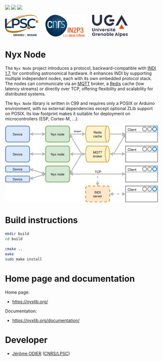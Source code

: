 [![][Build Status img]][Build Status]
[![][License_mongoose img]][License_mongoose]
[![][License_arduino img]][License_arduino]

<a href="https://lpsc.in2p3.fr/" target="_blank"><img src="./docs/img/logo_lpsc.svg" alt="LPSC" height="72" /></a>
&nbsp;&nbsp;&nbsp;&nbsp;
<a href="https://www.in2p3.fr/" target="_blank"><img src="./docs/img/logo_in2p3.svg" alt="IN2P3" height="72" /></a>
&nbsp;&nbsp;&nbsp;&nbsp;
<a href="https://www.univ-grenoble-alpes.fr/" target="_blank"><img src="./docs/img/logo_uga.svg" alt="UGA" height="72" /></a>

# Nyx Node

The `Nyx Node` project introduces a protocol, backward-compatible with [INDI 1.7](docs/specs/INDI.pdf), for controlling
astronomical hardware. It enhances INDI by supporting multiple independent nodes, each with its own embedded protocol
stack. The nodes can communicate via an [MQTT](https://mqtt.org/) broker, a [Redis](https://redis.io/) cache (low
latency streams) or directly over TCP, offering flexibility and scalability for distributed systems.

The `Nyx Node` library is written in C99 and requires only a POSIX or Arduino environment, with no external
dependencies except optional ZLib support on POSIX. Its low footprint makes it suitable for deployment on
microcontrollers (ESP, Cortex-M, ...).

<div style="text-align: center;">
    <img src="https://raw.githubusercontent.com/nyxlib/nyx-node/main/docs/img/nyx.svg" style="width:600px;" />
</div> 

# Build instructions

```bash
mkdir build
cd build

cmake ..
make
sudo make install
```

# Home page and documentation

Home page:
* https://nyxlib.org/

Documentation:
* https://nyxlib.org/documentation/

Developer
=========

* [Jérôme ODIER](https://annuaire.in2p3.fr/4121-4467/jerome-odier) ([CNRS/LPSC](http://lpsc.in2p3.fr/))

[Build Status]:https://github.com/nyxlib/nyx-node/actions/workflows/deploy.yml
[Build Status img]:https://github.com/nyxlib/nyx-node/actions/workflows/deploy.yml/badge.svg

[License_mongoose]:https://www.gnu.org/licenses/gpl-2.0.txt
[License_mongoose img]:https://img.shields.io/badge/License-GPL_2.0_only_(mongoose_layer)-blue.svg

[License_arduino]:https://www.gnu.org/licenses/lgpl-3.0.txt
[License_arduino img]:https://img.shields.io/badge/License-LGPL_3.0_or_later_(arduino_layer)-blue.svg
